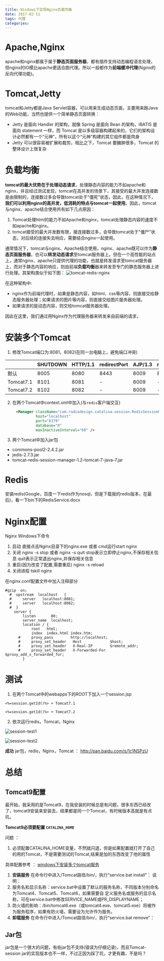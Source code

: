 ```yaml
---
title: Windows下实现Nginx负载均衡
date: 2017-02-11
tags: 代理
categories:
---
```


# Apache,Nginx

apache和nginx都属于属于**静态页面服务器**，都有插件支持动态编程语言处理，但nginx的IO模比apache更适合跑代理。所以一般都作为**前端缓冲代理**(Nginx的反向代理功能)。
<!-- more -->

# Tomcat,Jetty
tomcat和Jetty都是Java Servlet容器，可以用来生成动态页面，主要用来跑Java的Web功能，当然也提供一个简单静态页面转换：
  - Jetty 是面向 Handler 的架构，就像 Spring 是面向 Bean 的架构，iBATIS 是面向 statement 一样，而 Tomcat 是以多级容器构建起来的，它们的架构设计必然都有一个“元神”，所有以这个“元神“构建的其它组件都是肉身
  - Jetty 可以很容易被扩展和裁剪，相比之下，Tomcat 要臃肿很多，Tomcat 的整体设计上很复杂


# 负载均衡

**tomcat的最大优势在于处理动态请求**，处理静态内容的能力不如apache和nginx，并且经过测试发现，tomcat在高并发的场景下，其接受的最大并发连接数是由限制的，连接数过多会导致tomcat处于"僵死"状态，因此，在这种情况下，**我们可以利用nginx的高并发，低消耗的特点与tomcat一起使用**。因此，tomcat与nginx、apache结合使用共有如下几点原因：

1. Tomcat处理html的能力不如Apache和nginx，tomcat处理静态内容的速度不如apache和nginx。
2. tomcat接受的最大并发数有限，接连接数过多，会导致tomcat处于"僵尸"状态，对后续的连接失去响应，需要结合nginx一起使用。


通常情况下，tomcat与nginx、Apache结合使用，nginx、apache既可以作为**静态页面服务器**，也可以**转发动态请求**至tomcat服务器上。但在一个高性能的站点上，通常nginx、apache只提供代理的功能，也就是转发请求至tomcat服务器上，而对于静态内容的响应，则由前端**负载均衡**器来转发至专门的静态服务器上进行处理。其架构类似于如下图：
![tomcat-redis-nginx](https://images.morethink.cn/morethink/images/tomcat-redis-nginx.png)

在这种架构中:
- nginx作为前端代理时，如果是静态内容，如html、css等内容，则直接交给静态服务器处理；如果请求的图片等内容，则直接交给图片服务器处理。
- 如果请求的是动态内容，则交给tomcat服务器处理。

因此在这里，我们通过用Nginx作为代理服务器来转发来自前端的请求，

# 安装多个Tomcat


1. 修改Tomcat端口为:8081，8082(在同一台电脑上，避免端口冲突)


  |            | SHUTDOWN | HTTP/1.1 | redirectPort| AJP/1.3 |redirectPort|
  | ---        | ---     | ---      | ---          | ---     | ---        |
  | 默认        | 8005   | 8080     | 8443          | 8009    | 8443      |
  | Tomcat7.1  | 8101   | 8081     | -             | 8009    | -          |
  | Tomcat7.2  | 8102   | 8082     | -             | 8009    | -          |


2. 在两个Tomcat中context.xml中加入(与`redis`客户端交互)
```xml
     <Manager className="com.radiadesign.catalina.session.RedisSessionManager"
              host="localhost"
              port="6379"
              database="0"
              maxInactiveInterval="60" />
```
3. 两个Tomcat中加入jar包
  - commons-pool2-2.4.2.jar
  - jedis-2.7.3.jar
  - tomcat-redis-session-manager-1.2-tomcat-7-java-7.jar



# Redis

安装redis(Google，百度一下redis作为nosql，但是下载我的redis版本，在最后)，看一下bin下的RedisService.docx

# Nginx配置


Nginx Windows下命令

1. 启动
直接点击Nginx目录下的nginx.exe    或者    cmd运行start nginx
2. 关闭
nginx -s stop    或者    nginx -s quit
stop表示立即停止nginx,不保存相关信息
quit表示正常退出nginx,并保存相关信息
3. 重启(因为改变了配置,需要重启)
nginx -s reload
4. 关闭进程
tskill nginx

在nginx.conf配置文件中加入注释部分

```
#gzip  on;
  #  upstream  localhost   {
  #     server   localhost:8081;
  #     server   localhost:8082;
  #  }
    server {
        listen       80;
        server_name  localhost;
        location / {
            root   html;
            index  index.html index.htm;
      #     proxy_pass        http://localhost;
      #     proxy_set_header   Host             $host;
      #     proxy_set_header   X-Real-IP        $remote_addr;
      #     proxy_set_header   X-Forwarded-For $proxy_add_x_forwarded_for;
        }
```

# 测试

1. 在两个Tomcat中的webapps下的ROOT下加入一个session.jsp

```
<%=session.getId()%> + Tomcat7.1
```

```
<%=session.getId()%> + Tomcat7.2
```

2. 依次运行redis，Tomcat，Nginx

![session-test1](https://images.morethink.cn/session-test1.jpg)

![session-test2](https://images.morethink.cn/session-test2.jpg)

**成功**
jar包，redis，Nginx，Tomcat ： http://pan.baidu.com/s/1c1NSPzU


# 总结

## Tomcat9配置

最开始，我采用的是Tomcat9，在我安装的时候总是有问题，很多东西已经改了，tomcat9安装来安装去，结果都是同一个Tomcat，有时候版本高就是有点坑。

**Tomcat9必须要配置 `CATALINA_HOME`**

问题 ：
1. 必须配置CATALINA_HOME变量，不然就闪退，但是如果配置就打开了自己的用的Tomcat，不是需要测试的Tomcat,结果是加的东西改变了他的属性


具体配置参考 ： [windows下安装多个tomcat服务](https://my.oschina.net/ihanfeng/blog/286062)

1. **安装服务**
在命令行中进入/Tomcat路径/bin/，执行“service.bat install”：
说明：
  1. 服务名和显示名称：service.bat中设置了默认的服务名称，不同版本分别命名为Tomcat4、Tomcat5、Tomcat6，如果需要自 定义服务名或服务的显示名称，可在service.bat中修改SERVICE_NAME或PR_DISPLAYNAME；
  2. 防火墙的影响：/bin/tomcat6.exe（或tomcat4.exe、tomcat5.exe）将被作为服务程序，如果有防火墙，需要设为允许作为服务。
2. **卸载服务**
在命令行中进入/Tomcat路径/bin/，执行“service.bat remove”：

## Jar包

jar包是一个很大的问题，有些jar包不支持(错误为仔细记录)，而且Tomcat-session jar的实现版本也不一样，不过正因为踩了坑，才更有趣，不是吗？
